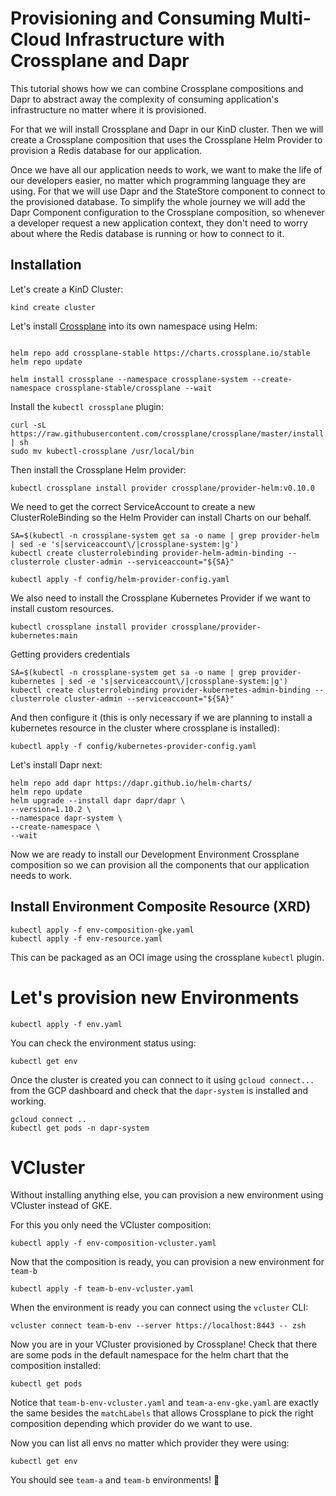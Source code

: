 # Provisioning and Consuming Multi-Cloud Infrastructure with Crossplane and Dapr

This tutorial shows how we can combine Crossplane compositions and Dapr to abstract away the complexity of consuming application's infrastructure no matter where it is provisioned. 

For that we will install Crossplane and Dapr in our KinD cluster. 
Then we will create a Crossplane composition that uses the Crossplane Helm Provider to provision a Redis database for our application. 

Once we have all our application needs to work, we want to make the life of our developers easier, no matter which programming language they are using. For that we will use Dapr and the StateStore component to connect to the provisioned database. To simplify the whole journey we will add the Dapr Component configuration to the Crossplane composition, so whenever a developer request a new application context, they don't need to worry about where the Redis database is running or how to connect to it. 



## Installation

Let's create a KinD Cluster: 

```
kind create cluster
```

Let's install [Crossplane](https://crossplane.io) into its own namespace using Helm: 

```

helm repo add crossplane-stable https://charts.crossplane.io/stable
helm repo update

helm install crossplane --namespace crossplane-system --create-namespace crossplane-stable/crossplane --wait
```

Install the `kubectl crossplane` plugin: 

```
curl -sL https://raw.githubusercontent.com/crossplane/crossplane/master/install.sh | sh
sudo mv kubectl-crossplane /usr/local/bin
```

Then install the Crossplane Helm provider: 
```
kubectl crossplane install provider crossplane/provider-helm:v0.10.0
```

We need to get the correct ServiceAccount to create a new ClusterRoleBinding so the Helm Provider can install Charts on our behalf. 

```
SA=$(kubectl -n crossplane-system get sa -o name | grep provider-helm | sed -e 's|serviceaccount\/|crossplane-system:|g')
kubectl create clusterrolebinding provider-helm-admin-binding --clusterrole cluster-admin --serviceaccount="${SA}"
```

```
kubectl apply -f config/helm-provider-config.yaml
```

We also need to install the Crossplane Kubernetes Provider if we want to install custom resources. 

```
kubectl crossplane install provider crossplane/provider-kubernetes:main
```

Getting providers credentials
```
SA=$(kubectl -n crossplane-system get sa -o name | grep provider-kubernetes | sed -e 's|serviceaccount\/|crossplane-system:|g')
kubectl create clusterrolebinding provider-kubernetes-admin-binding --clusterrole cluster-admin --serviceaccount="${SA}"
```

And then configure it (this is only necessary if we are planning to install a kubernetes resource in the cluster where crossplane is installed):

```
kubectl apply -f config/kubernetes-provider-config.yaml
```

Let's install Dapr next:

```
helm repo add dapr https://dapr.github.io/helm-charts/
helm repo update
helm upgrade --install dapr dapr/dapr \
--version=1.10.2 \
--namespace dapr-system \
--create-namespace \
--wait
```

Now we are ready to install our Development Environment Crossplane composition so we can provision all the components that our application needs to work.

## Install Environment Composite Resource (XRD)

```
kubectl apply -f env-composition-gke.yaml
kubectl apply -f env-resource.yaml
```

This can be packaged as an OCI image using the crossplane `kubectl` plugin.

# Let's provision new Environments

```
kubectl apply -f env.yaml
```


You can check the environment status using:

```
kubectl get env
```

Once the cluster is created you can connect to it using `gcloud connect...` from the GCP dashboard and check that the `dapr-system` is installed and working. 

```
gcloud connect ..
kubectl get pods -n dapr-system
```


# VCluster 

Without installing anything else, you can provision a new environment using VCluster instead of GKE. 

For this you only need the VCluster composition: 

```
kubectl apply -f env-composition-vcluster.yaml
```

Now that the composition is ready, you can provision a new environment for `team-b`
```
kubectl apply -f team-b-env-vcluster.yaml
```

When the environment is ready you can connect using the `vcluster` CLI: 

```
vcluster connect team-b-env --server https://localhost:8443 -- zsh
```

Now you are in your VCluster provisioned by Crossplane! Check that there are some pods in the default namespace for the helm chart that the composition installed: 

```
kubectl get pods 
```


Notice that `team-b-env-vcluster.yaml` and `team-a-env-gke.yaml` are exactly the same besides the `matchLabels` that allows Crossplane to pick the right composition depending which provider do we want to use.


Now you can list all envs no matter which provider they were using: 

```
kubectl get env
```

You should see `team-a` and `team-b` environments! :metal: